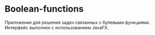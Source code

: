 # Boolean-functions
Приложение для решения задач связанных с булевыми функциями.
Интерфейс выполнен с использованием JavaFX.
